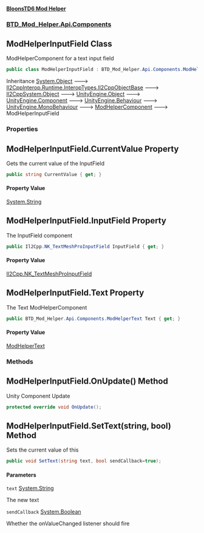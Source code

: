 #### [BloonsTD6 Mod Helper](README.md 'README')
### [BTD_Mod_Helper.Api.Components](README.md#BTD_Mod_Helper.Api.Components 'BTD_Mod_Helper.Api.Components')

## ModHelperInputField Class

ModHelperComponent for a text input field

```csharp
public class ModHelperInputField : BTD_Mod_Helper.Api.Components.ModHelperComponent
```

Inheritance [System.Object](https://docs.microsoft.com/en-us/dotnet/api/System.Object 'System.Object') &#129106; [Il2CppInterop.Runtime.InteropTypes.Il2CppObjectBase](https://docs.microsoft.com/en-us/dotnet/api/Il2CppInterop.Runtime.InteropTypes.Il2CppObjectBase 'Il2CppInterop.Runtime.InteropTypes.Il2CppObjectBase') &#129106; [Il2CppSystem.Object](https://docs.microsoft.com/en-us/dotnet/api/Il2CppSystem.Object 'Il2CppSystem.Object') &#129106; [UnityEngine.Object](https://docs.microsoft.com/en-us/dotnet/api/UnityEngine.Object 'UnityEngine.Object') &#129106; [UnityEngine.Component](https://docs.microsoft.com/en-us/dotnet/api/UnityEngine.Component 'UnityEngine.Component') &#129106; [UnityEngine.Behaviour](https://docs.microsoft.com/en-us/dotnet/api/UnityEngine.Behaviour 'UnityEngine.Behaviour') &#129106; [UnityEngine.MonoBehaviour](https://docs.microsoft.com/en-us/dotnet/api/UnityEngine.MonoBehaviour 'UnityEngine.MonoBehaviour') &#129106; [ModHelperComponent](BTD_Mod_Helper.Api.Components.ModHelperComponent.md 'BTD_Mod_Helper.Api.Components.ModHelperComponent') &#129106; ModHelperInputField
### Properties

<a name='BTD_Mod_Helper.Api.Components.ModHelperInputField.CurrentValue'></a>

## ModHelperInputField.CurrentValue Property

Gets the current value of the InputField

```csharp
public string CurrentValue { get; }
```

#### Property Value
[System.String](https://docs.microsoft.com/en-us/dotnet/api/System.String 'System.String')

<a name='BTD_Mod_Helper.Api.Components.ModHelperInputField.InputField'></a>

## ModHelperInputField.InputField Property

The InputField component

```csharp
public Il2Cpp.NK_TextMeshProInputField InputField { get; }
```

#### Property Value
[Il2Cpp.NK_TextMeshProInputField](https://docs.microsoft.com/en-us/dotnet/api/Il2Cpp.NK_TextMeshProInputField 'Il2Cpp.NK_TextMeshProInputField')

<a name='BTD_Mod_Helper.Api.Components.ModHelperInputField.Text'></a>

## ModHelperInputField.Text Property

The Text ModHelperComponent

```csharp
public BTD_Mod_Helper.Api.Components.ModHelperText Text { get; }
```

#### Property Value
[ModHelperText](BTD_Mod_Helper.Api.Components.ModHelperText.md 'BTD_Mod_Helper.Api.Components.ModHelperText')
### Methods

<a name='BTD_Mod_Helper.Api.Components.ModHelperInputField.OnUpdate()'></a>

## ModHelperInputField.OnUpdate() Method

Unity Component Update

```csharp
protected override void OnUpdate();
```

<a name='BTD_Mod_Helper.Api.Components.ModHelperInputField.SetText(string,bool)'></a>

## ModHelperInputField.SetText(string, bool) Method

Sets the current value of this

```csharp
public void SetText(string text, bool sendCallback=true);
```
#### Parameters

<a name='BTD_Mod_Helper.Api.Components.ModHelperInputField.SetText(string,bool).text'></a>

`text` [System.String](https://docs.microsoft.com/en-us/dotnet/api/System.String 'System.String')

The new text

<a name='BTD_Mod_Helper.Api.Components.ModHelperInputField.SetText(string,bool).sendCallback'></a>

`sendCallback` [System.Boolean](https://docs.microsoft.com/en-us/dotnet/api/System.Boolean 'System.Boolean')

Whether the onValueChanged listener should fire